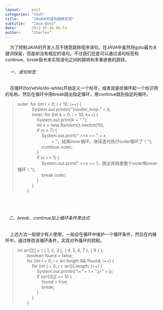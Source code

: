 ```yaml
---
layout:     post
categories: "tech"
title:      "JAVA中的语句跳转实现"
subtitle:   "Java Goto"
date:       2012-05-28 06:53
author:     "Charles"
---
```


<p>&#160;&#160;&#160; 为了控制JAVA的开发人员不随意跳转程序语句。在JAVA中虽然将goto最为关键词保留，但是却没有相应的语句。不过我们还是可以通过语句标签和continue、break指令来实现语句之间的跳转和多重嵌套的跳转。</p>  <h6>&#160;&#160;&#160; 一、语句标签</h6>  <p>&#160;&#160;&#160; 在循环(for/while/do-while)开始定义一个标号，或者说是给循环起一个标识用的名称。然后在循环中用break跳出指定循环，用continue跳到指定的循环。</p>  <blockquote>   <p>outer: for (int i = 0; i &lt; 10; i++) {      <br />&#160;&#160;&#160;&#160;&#160;&#160;&#160;&#160;&#160;&#160;&#160; System.out.println(&quot;\nouter_loop:&quot; + i);       <br />&#160;&#160;&#160;&#160;&#160;&#160;&#160;&#160;&#160;&#160;&#160; inner: for (int k = 0; i &lt; 10; k++) {       <br />&#160;&#160;&#160;&#160;&#160;&#160;&#160;&#160;&#160;&#160;&#160;&#160;&#160;&#160;&#160; System.out.print(k + &quot; &quot;);       <br />&#160;&#160;&#160;&#160;&#160;&#160;&#160;&#160;&#160;&#160;&#160;&#160;&#160;&#160;&#160; int x = new Random().nextInt(10);       <br />&#160;&#160;&#160;&#160;&#160;&#160;&#160;&#160;&#160;&#160;&#160;&#160;&#160;&#160;&#160; if (x &gt; 7) {       <br />&#160;&#160;&#160;&#160;&#160;&#160;&#160;&#160;&#160;&#160;&#160;&#160;&#160;&#160;&#160;&#160;&#160;&#160;&#160; System.out.print(&quot; &gt;&gt;x == &quot; + x       <br />&#160;&#160;&#160;&#160;&#160;&#160;&#160;&#160;&#160;&#160;&#160;&#160;&#160;&#160;&#160;&#160;&#160;&#160;&#160;&#160;&#160;&#160;&#160;&#160;&#160;&#160;&#160; + &quot;，结束inner循环，继续迭代执行outer循环了！&quot;);       <br />&#160;&#160;&#160;&#160;&#160;&#160;&#160;&#160;&#160;&#160;&#160;&#160;&#160;&#160;&#160;&#160;&#160;&#160;&#160; continue outer;       <br />&#160;&#160;&#160;&#160;&#160;&#160;&#160;&#160;&#160;&#160;&#160;&#160;&#160;&#160;&#160; }       <br />&#160;&#160;&#160;&#160;&#160;&#160;&#160;&#160;&#160;&#160;&#160;&#160;&#160;&#160;&#160; if (x == 1) {       <br />&#160;&#160;&#160;&#160;&#160;&#160;&#160;&#160;&#160;&#160;&#160;&#160;&#160;&#160;&#160;&#160;&#160;&#160;&#160; System.out.print(&quot; &gt;&gt;x == 1，跳出并结束整个outer和inner循环！&quot;);       <br />&#160;&#160;&#160;&#160;&#160;&#160;&#160;&#160;&#160;&#160;&#160;&#160;&#160;&#160;&#160;&#160;&#160;&#160;&#160; break outer;       <br />&#160;&#160;&#160;&#160;&#160;&#160;&#160;&#160;&#160;&#160;&#160;&#160;&#160;&#160;&#160; }       <br />&#160;&#160;&#160;&#160;&#160;&#160;&#160;&#160;&#160;&#160;&#160; }       <br />&#160;&#160;&#160;&#160;&#160;&#160;&#160; }</p> </blockquote>  <h6>&#160;</h6>  <h6>&#160;&#160; 二、break、continue加上循环条件表达式</h6>  <p>&#160;&#160;&#160; 上述方法一般很少有人使用，一般会在循环中维护一个循环条件，然后在内循环中，通过修改该循环条件，实现对外循环的控制。</p>  <blockquote>   <p>int arr[][] = { { 1, 2, 3 }, { 4, 5, 6, 7 }, { 9 } };      <br />&#160;&#160;&#160;&#160;&#160;&#160;&#160; boolean found = false;       <br />&#160;&#160;&#160;&#160;&#160;&#160;&#160; for (int i = 0; i &lt; arr.length &amp;&amp; !found; i++) {       <br />&#160;&#160;&#160;&#160;&#160;&#160;&#160;&#160;&#160;&#160;&#160; for (int j = 0; j &lt; arr[i].length; j++) {       <br />&#160;&#160;&#160;&#160;&#160;&#160;&#160;&#160;&#160;&#160;&#160;&#160;&#160;&#160;&#160; System.out.println(&quot;i=&quot; + i + &quot;,j=&quot; + j);       <br />&#160;&#160;&#160;&#160;&#160;&#160;&#160;&#160;&#160;&#160;&#160;&#160;&#160;&#160;&#160; if (arr[i][j] == 5) {       <br />&#160;&#160;&#160;&#160;&#160;&#160;&#160;&#160;&#160;&#160;&#160;&#160;&#160;&#160;&#160;&#160;&#160;&#160;&#160; found = true;       <br />&#160;&#160;&#160;&#160;&#160;&#160;&#160;&#160;&#160;&#160;&#160;&#160;&#160;&#160;&#160;&#160;&#160;&#160;&#160; break;       <br />&#160;&#160;&#160;&#160;&#160;&#160;&#160;&#160;&#160;&#160;&#160;&#160;&#160;&#160;&#160; }       <br />&#160;&#160;&#160;&#160;&#160;&#160;&#160;&#160;&#160;&#160;&#160; }       <br />&#160;&#160;&#160;&#160;&#160;&#160;&#160; }</p></blockquote>